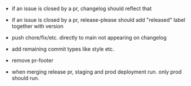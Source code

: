 - if an issue is closed by a pr, changelog should reflect that
- if an issue is closed by a pr, release-please should add "released" label together with version
- push chore/fix/etc. directly to main not appearing on changelog
- add remaining commit types like style etc.
- remove pr-footer


- when merging release pr, staging and prod deployment run. only prod should run.
